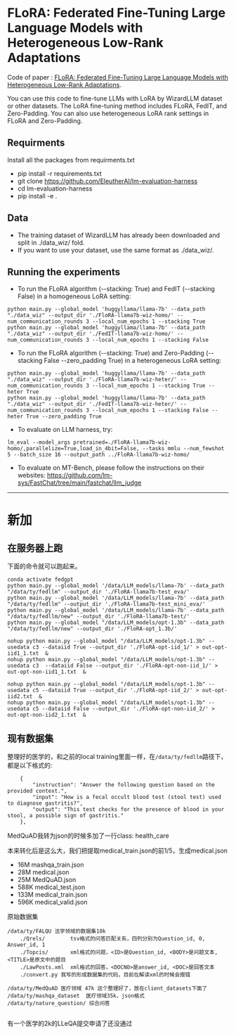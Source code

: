 # FLoRA: Federated Fine-Tuning Large Language Models with Heterogeneous Low-Rank Adaptations
Code of paper : [FLoRA: Federated Fine-Tuning Large Language Models with Heterogeneous Low-Rank Adaptations](https://arxiv.org/pdf/2409.05976).

You can use this code to fine-tune LLMs with LoRA by WizardLLM dataset or other datasets.
The LoRA fine-tuning method includes FLoRA, FedIT, and Zero-Padding. You can also use heterogeneous LoRA rank settings in FLoRA and Zero-Padding.

## Requirments
Install all the packages from requirments.txt
* pip install -r requirements.txt
* git clone https://github.com/EleutherAI/lm-evaluation-harness
* cd lm-evaluation-harness
* pip install -e .

## Data
* The training dataset of WizardLLM has already been downloaded and split in ./data_wiz/ fold.
* If you want to use your dataset, use the same format as ./data_wiz/.

## Running the experiments
* To run the FLoRA algorithm (--stacking: True) and FedIT (--stacking False) in a homogeneous LoRA setting:
```
python main.py --global_model 'huggyllama/llama-7b' --data_path  "./data_wiz" --output_dir './FloRA-llama7b-wiz-homo/' --num_communication_rounds 3 --local_num_epochs 1 --stacking True
python main.py --global_model 'huggyllama/llama-7b' --data_path  "./data_wiz" --output_dir './FedIT-llama7b-wiz-homo/' --num_communication_rounds 3 --local_num_epochs 1 --stacking False
```
* To run the FLoRA algorithm (--stacking: True) and Zero-Padding (--stacking False --zero_padding True) in a heterogeneous LoRA setting:
```
python main.py --global_model 'huggyllama/llama-7b' --data_path  "./data_wiz" --output_dir './FloRA-llama7b-wiz-heter/' --num_communication_rounds 3 --local_num_epochs 1 --stacking True --heter True
python main.py --global_model 'huggyllama/llama-7b' --data_path  "./data_wiz" --output_dir './FedIT-llama7b-wiz-heter/' --num_communication_rounds 3 --local_num_epochs 1 --stacking False --heter True --zero_padding True
```

* To evaluate on LLM harness, try:
```
lm_eval --model_args pretrained=./FloRA-llama7b-wiz-homo/,parallelize=True,load_in_4bit=False, --tasks mmlu --num_fewshot 5 --batch_size 16 --output_path ../FloRA-llama7b-wiz-homo/
```
* To evaluate on MT-Bench, please follow the instructions on their websites: https://github.com/lm-sys/FastChat/tree/main/fastchat/llm_judge
-----

# 新加
## 在服务器上跑

下面的命令就可以跑起来。

```
conda activate fedgpt
python main.py --global_model '/data/LLM_models/llama-7b' --data_path  "/data/ty/fedllm" --output_dir './FloRA-llama7b-test_eva/' 
python main.py --global_model '/data/LLM_models/llama-7b' --data_path  "/data/ty/fedllm" --output_dir './FloRA-llama7b-test_mini_eva/' 
python main.py --global_model '/data/LLM_models/llama-7b' --data_path  "/data/ty/fedllm/new" --output_dir './FloRA-llama7b-test/' 
python main.py --global_model "/data/LLM_models/opt-1.3b" --data_path  "/data/ty/fedllm/new" --output_dir './FloRA-opt_1.3b/' 

nohup python main.py --global_model "/data/LLM_models/opt-1.3b" --usedata c3 --dataiid True --output_dir './FloRA-opt-iid_1/' > out-opt-iid1_1.txt  &
nohup python main.py --global_model "/data/LLM_models/opt-1.3b" --usedata c3  --dataiid False --output_dir './FloRA-opt-non-iid_1/' > out-opt-non-iid1_1.txt  &

nohup python main.py --global_model "/data/LLM_models/opt-1.3b" --usedata c5 --dataiid True --output_dir './FloRA-opt-iid_2/' > out-opt-iid2.txt  &
nohup python main.py --global_model "/data/LLM_models/opt-1.3b" --usedata c5 --dataiid False --output_dir './FloRA-opt-non-iid_2/' > out-opt-non-iid2_1.txt  &

```

## 现有数据集

整理好的医学的，和之前的local training里面一样，在`/data/ty/fedllm`路径下，都是以下格式的:

```
    {
        "instruction": "Answer the following question based on the provided context.",
        "input": "How is a fecal occult blood test (stool test) used to diagnose gastritis?",
        "output": "This test checks for the presence of blood in your stool, a possible sign of gastritis."
    },
```

 MedQuAD我转为json的时候多加了一行class: health_care

本来转化后是这么大，我们把提取medical_train.json的前1/5，生成medical.json
- 16M     mashqa_train.json
- 28M     medical.json
- 25M     MedQuAD.json
- 588K    medical_test.json
- 133M    medical_train.json
- 596K    medical_valid.json

原始数据集
```
/data/ty/FALQU 法学领域的数据集10k
    ./Qrels/        tsv格式的问答匹配关系，四列分别为Question_id, 0, Answer_id, 1
    ./Topcis/       xml格式的问题，<ID>是Question_id, <BODY>是问题文本, <TITLE>是原文中的题目
    ./LawPosts.xml  xml格式的回答，<DOCNO>是answer_id, <DOC>是回答文本
    ./convert.py 我写的形成数据集的代码，目前在解读xml的时候会报错

/data/ty/MedQuAD 医疗领域 47k 这个整理好了，放在client_datasets下面了
/data/ty/mashqa_dataset  医疗领域35k，json格式
/data/ty/nature_question/ 综合问答


```

有一个医学的2k的LLeQA提交申请了还没通过
